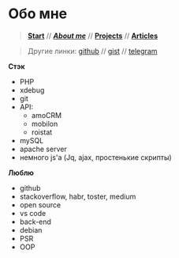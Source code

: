 
# Обо мне

> [**Start**](/) // [**_About me_**](/about) // [**Projects**](/projects) // [**Articles**](/articles)

> Другие линки: [github](https://github.com/ohDaddyPlease) // [gist](https://gist.github.com/ohDaddyPlease) // [telegram](https://t.me/ohDaddyPlease) 


**Стэк**
- PHP
- xdebug
- git
- API: 
  - amoCRM
  - mobilon
  - roistat
- mySQL
- apache server
- немного js'а (Jq, ajax, простенькие скрипты)



**Люблю**
- github
- stackoverflow, habr, toster, medium
- open source
- vs code
- back-end
- debian
- PSR
- OOP
